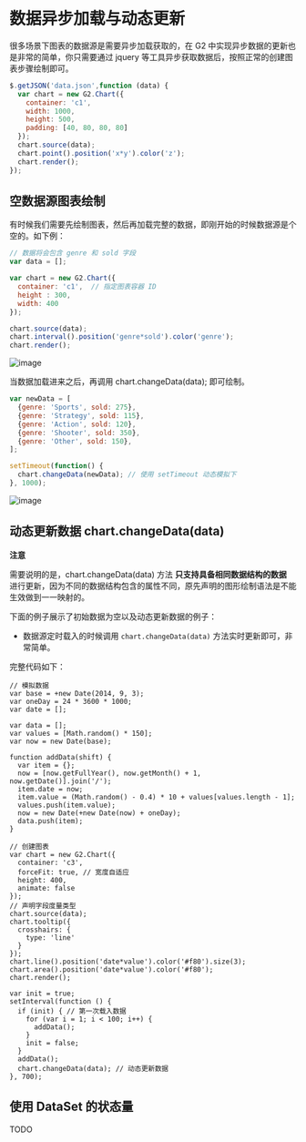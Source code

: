 <!--
index: 20
title: 数据异步加载与动态更新
resource:
  jsFiles:
    - ${url.dataSet}
    - ${url.g2}
-->

# 数据异步加载与动态更新

很多场景下图表的数据源是需要异步加载获取的，在 G2 中实现异步数据的更新也是非常的简单，你只需要通过 jquery 等工具异步获取数据后，按照正常的创建图表步骤绘制即可。

```js
$.getJSON('data.json',function (data) {
  var chart = new G2.Chart({
    container: 'c1',
    width: 1000,
    height: 500,
    padding: [40, 80, 80, 80]
  });
  chart.source(data);
  chart.point().position('x*y').color('z');
  chart.render();
});
```

## 空数据源图表绘制

有时候我们需要先绘制图表，然后再加载完整的数据，即刚开始的时候数据源是个空的。如下例：

```js
// 数据将会包含 genre 和 sold 字段
var data = [];

var chart = new G2.Chart({
  container: 'c1',  // 指定图表容器 ID
  height : 300,
  width: 400
});

chart.source(data);
chart.interval().position('genre*sold').color('genre');
chart.render();
```

![image](https://zos.alipayobjects.com/skylark/f8f8e93d-795f-448c-8266-2de812c9b6b1/attach/2378/b69c3a292a44a307/image.png)

当数据加载进来之后，再调用 chart.changeData(data); 即可绘制。

```js
var newData = [
  {genre: 'Sports', sold: 275},
  {genre: 'Strategy', sold: 115},
  {genre: 'Action', sold: 120},
  {genre: 'Shooter', sold: 350},
  {genre: 'Other', sold: 150},
];

setTimeout(function() {
  chart.changeData(newData); // 使用 setTimeout 动态模拟下
}, 1000);
```

![image](https://zos.alipayobjects.com/skylark/bd3effe5-d3c9-4227-afeb-f9393a5a9db4/attach/2378/c6e760a5197d9fb1/image.png)

## 动态更新数据 chart.changeData(data)

**注意**

需要说明的是，chart.changeData(data) 方法 **只支持具备相同数据结构的数据** 进行更新，因为不同的数据结构包含的属性不同，原先声明的图形绘制语法是不能生效做到一一映射的。

下面的例子展示了初始数据为空以及动态更新数据的例子：

- 数据源定时载入的时候调用 `chart.changeData(data)` 方法实时更新即可，非常简单。

<div id="c3"></div>

完整代码如下：

```js+
// 模拟数据
var base = +new Date(2014, 9, 3);
var oneDay = 24 * 3600 * 1000;
var date = [];

var data = [];
var values = [Math.random() * 150];
var now = new Date(base);

function addData(shift) {
  var item = {};
  now = [now.getFullYear(), now.getMonth() + 1, now.getDate()].join('/');
  item.date = now;
  item.value = (Math.random() - 0.4) * 10 + values[values.length - 1];
  values.push(item.value);
  now = new Date(+new Date(now) + oneDay);
  data.push(item);
}

// 创建图表
var chart = new G2.Chart({
  container: 'c3',
  forceFit: true, // 宽度自适应
  height: 400,
  animate: false
});
// 声明字段度量类型
chart.source(data);
chart.tooltip({
  crosshairs: {
    type: 'line'
  }
});
chart.line().position('date*value').color('#f80').size(3);
chart.area().position('date*value').color('#f80');
chart.render();

var init = true;
setInterval(function () {
  if (init) { // 第一次载入数据
    for (var i = 1; i < 100; i++) {
      addData();
    }
    init = false;
  }
  addData();
  chart.changeData(data); // 动态更新数据
}, 700);
```

## 使用 DataSet 的状态量

TODO

